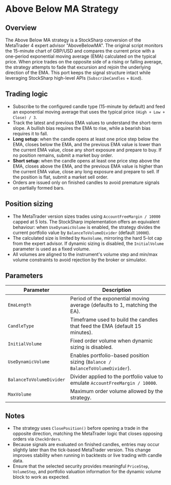 # Above Below MA Strategy

## Overview
The Above Below MA strategy is a StockSharp conversion of the MetaTrader 4 expert advisor "AboveBelowMA". The original script monitors the 15-minute chart of GBP/USD and compares the current price with a one-period exponential moving average (EMA) calculated on the typical price. When price trades on the opposite side of a rising or falling average, the strategy attempts to fade that excursion and rejoin the underlying direction of the EMA. This port keeps the signal structure intact while leveraging StockSharp high-level APIs (`SubscribeCandles` + `Bind`).

## Trading logic
- Subscribe to the configured candle type (15-minute by default) and feed an exponential moving average that uses the typical price `(High + Low + Close) / 3`.
- Track the latest and previous EMA values to understand the short-term slope. A bullish bias requires the EMA to rise, while a bearish bias requires it to fall.
- **Long setup:** when the candle opens at least one price step below the EMA, closes below the EMA, and the previous EMA value is lower than the current EMA value, close any short exposure and prepare to buy. If no position remains, submit a market buy order.
- **Short setup:** when the candle opens at least one price step above the EMA, closes above the EMA, and the previous EMA value is higher than the current EMA value, close any long exposure and prepare to sell. If the position is flat, submit a market sell order.
- Orders are issued only on finished candles to avoid premature signals on partially formed bars.

## Position sizing
- The MetaTrader version sizes trades using `AccountFreeMargin / 10000` capped at 5 lots. The StockSharp implementation offers an equivalent behaviour: when `UseDynamicVolume` is enabled, the strategy divides the current portfolio value by `BalanceToVolumeDivider` (default `10000`).
- The calculated size is limited by `MaxVolume`, mirroring the hard 5-lot cap from the expert advisor. If dynamic sizing is disabled, the `InitialVolume` parameter is used as a fixed volume.
- All volumes are aligned to the instrument's volume step and min/max volume constraints to avoid rejection by the broker or simulator.

## Parameters
| Parameter | Description |
|-----------|-------------|
| `EmaLength` | Period of the exponential moving average (defaults to 1, matching the EA). |
| `CandleType` | Timeframe used to build the candles that feed the EMA (default 15 minutes). |
| `InitialVolume` | Fixed order volume when dynamic sizing is disabled. |
| `UseDynamicVolume` | Enables portfolio-based position sizing (`Balance / BalanceToVolumeDivider`). |
| `BalanceToVolumeDivider` | Divider applied to the portfolio value to emulate `AccountFreeMargin / 10000`. |
| `MaxVolume` | Maximum order volume allowed by the strategy. |

## Notes
- The strategy uses `ClosePosition()` before opening a trade in the opposite direction, matching the MetaTrader logic that closes opposing orders via `CheckOrders`.
- Because signals are evaluated on finished candles, entries may occur slightly later than the tick-based MetaTrader version. This change improves stability when running in backtests or live trading with candle data.
- Ensure that the selected security provides meaningful `PriceStep`, `VolumeStep`, and portfolio valuation information for the dynamic volume block to work as expected.
